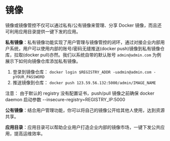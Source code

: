 # 镜像

镜像或镜像管控不仅可以通过私有/公有镜像来管理、分享 Docker 镜像，而且还可利用应用目录提供一键下发的应用。

**私有镜像**：私有镜像功能实现了用户管理与镜像管控的闭环，通过对接企业内部用户系统，用户可以使用内部的账号/密码无缝推送(docker push)镜像到私有镜像仓库，拉取(docker pull)亦然。我们以系统自带的默认账号 `admin@admin.com` 为例展示下如何向镜像仓库添加私有镜像。

1. 登录到镜像仓库： `docker login $REGISTRY_ADDR -uadmin@admin.com -pYOUR_PASSWORD`
2. 推送镜像到仓库： `docker push 123.59.56.132:5000/admin/IMAGE_NAME`

注意： 由于默认的 registry 没有配置证书，push/pull 镜像之前确保 docker daemon 启动参数 --insecure-registry=REGISTRY_IP:5000

**公有镜像**：结合用户管理功能，你可以将自己的镜像公开给其他人使用，达到资源共享。

**应用目录**：应用目录可以帮助企业用户打造企业内部的镜像市场，一键下发公共应用，提高运维效率。
